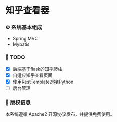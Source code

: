 # 知乎查看器

### ⚙ 系统基本组成

- Spring MVC
- Mybatis

### 📌 TODO

* [x] 后端基于flask的知乎爬虫
* [x] 自适应知乎查看页面
* [x] 使用RestTemplate对接Python
* [ ] 后台管理

### 📝 版权信息

本系统遵循 Apache2 开源协议发布，并提供免费使用。